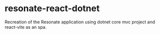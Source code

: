 # resonate-react-dotnet
Recreation of the Resonate application using dotnet core mvc project and react-vite as an spa.
